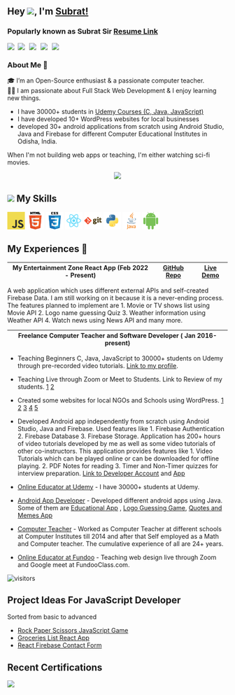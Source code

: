 ## Hey <img src="https://github.com/TheDudeThatCode/TheDudeThatCode/blob/master/Assets/Hi.gif" width="29px">, I'm [Subrat!](https://github.com/subratsir) 
### Popularly known as Subrat Sir  [Resume Link](https://drive.google.com/file/d/1ycPmdNNllydRI8cPDJsofvxz8kN97yN3/view?usp=sharing)

<a href="https://in.linkedin.com/in/subratsir">
  <img align="left" width="24px" src="https://cdn.jsdelivr.net/npm/simple-icons@v3/icons/linkedin.svg"  />
</a>
<a href="https://twitter.com/SubratSirIndia">
  <img align="left" width="26px" src="https://cdn.jsdelivr.net/npm/simple-icons@v3/icons/twitter.svg" />
</a>
<a href="mailto:subrat.ku.dash@gmail.com">
  <img align="left" width="26px" src="https://cdn.jsdelivr.net/npm/simple-icons@v3/icons/gmail.svg" />
</a>
<a href="https://www.youtube.com/channel/UCTCmj3TOBxI_5f1J-n7kN5A">
  <img align="left" width="26px" src="https://cdn.jsdelivr.net/npm/simple-icons@v3/icons/youtube.svg" />
</a>
<a href="https://discord.gg/KYYWfcVU">
  <img align="left" width="26px" src="https://cdn.jsdelivr.net/npm/simple-icons@v3/icons/discord.svg" />
</a>

<br />

### About Me 🚀
🎓 I’m an Open-Source enthusiast & a passionate computer teacher. </br>
👨‍💻  I am passionate about Full Stack Web Development & I enjoy learning new things. </br>
- I have 30000+ students in [Udemy Courses (C, Java, JavaScript) ](https://www.udemy.com/user/subrat-dash-5/)
- I have developed 10+ WordPress websites for local businesses
- developed 30+ android applications from scratch using Android Studio, Java and Firebase for different Computer Educational Institutes in Odisha, India. 

When I'm not building web apps or teaching, I'm either watching sci-fi movies.

<div align="center"> 
<!--   <img src="https://github-readme-stats.vercel.app/api/top-langs/?username=subratsir&layout=compact&theme=radical"/> -->
  <img src="https://github-readme-stats.vercel.app/api?username=subratsir&show_icons=true&theme=radical&hide=contribs,prs"/>
</div>

<!-- <div align="center"> 
<!--   <img src="https://github-readme-stats.vercel.app/api/top-langs/?username=subratsir&layout=compact&theme=radical"/> 
  <img src="https://github-readme-stats.vercel.app/api/top-langs/?username=subratsir&show_icons=true&theme=radical&hide=contribs,prs"/>
</div> -->

## <img src="https://media.giphy.com/media/WUlplcMpOCEmTGBtBW/giphy.gif" width="50"> My Skills

<div>
  <code><img height="40" src="https://raw.githubusercontent.com/github/explore/80688e429a7d4ef2fca1e82350fe8e3517d3494d/topics/javascript/javascript.png"></code>
  <code><img height="40" src="https://raw.githubusercontent.com/github/explore/80688e429a7d4ef2fca1e82350fe8e3517d3494d/topics/html/html.png"></code>
  <code><img height="40" src="https://raw.githubusercontent.com/github/explore/80688e429a7d4ef2fca1e82350fe8e3517d3494d/topics/css/css.png"></code>
  <code><img height="40" src="https://raw.githubusercontent.com/github/explore/80688e429a7d4ef2fca1e82350fe8e3517d3494d/topics/react/react.png"></code>
  <code><img height="40" src="https://raw.githubusercontent.com/github/explore/80688e429a7d4ef2fca1e82350fe8e3517d3494d/topics/git/git.png"></code>
  <code><img height="40" src="https://raw.githubusercontent.com/github/explore/80688e429a7d4ef2fca1e82350fe8e3517d3494d/topics/python/python.png"></code>
  <code><img height="40" src="https://raw.githubusercontent.com/github/explore/80688e429a7d4ef2fca1e82350fe8e3517d3494d/topics/java/java.png"></code>
  <code><img height="40" src="https://raw.githubusercontent.com/github/explore/80688e429a7d4ef2fca1e82350fe8e3517d3494d/topics/android/android.png"></code>
</div>

## My Experiences 🙌

| My Entertainment Zone React App (Feb 2022 - Present) | [GitHub Repo](https://github.com/subratsir/Entertainment-Zone) | [Live Demo](https://my-entertainment-zone.web.app/) |
|---|-|-|

A web application which uses different external APIs and self-created Firebase Data. I am still working on it because it is a never-ending process. The features planned to implement are 1. Movie or TV shows list using Movie API 2. Logo name guessing Quiz 3. Weather information using Weather API 4. Watch news using News API and many more.


| Freelance Computer Teacher and Software Developer ( Jan 2016-present) |
|---|

-	Teaching Beginners C, Java, JavaScript to 30000+ students on Udemy through pre-recorded video tutorials. [Link to my profile](https://www.udemy.com/user/subrat-dash-5/).
- Teaching Live through Zoom or Meet to Students. Link to Review of my students. [1](https://www.youtube.com/watch?v=KiUAfm2HAng) [2](https://www.youtube.com/watch?v=KiUAfm2HAng)
- Created some websites for local NGOs and Schools using WordPress. [1](https://ttrc.in/) [2](http://womenscollegerayagada.in/) [3](https://deeptisociety.in/) [4](http://rcdrayagada.org/) [5](http://ritamrayagada.in/)
- Developed Android app independently from scratch using Android Studio, Java and Firebase. Used features like 1. Firebase Authentication 2. Firebase Database 3. Firebase Storage. Application has 200+ hours of video tutorials developed by me as well as some video tutorials of other co-instructors. This application provides features like 1. Video Tutorials which can be played online or can be downloaded for offline playing. 2. PDF Notes for reading 3. Timer and Non-Timer quizzes for interview preparation. [Link to Developer Account](https://play.google.com/store/apps/dev?id=5931395958067461847) and [App](https://play.google.com/store/apps/details?id=in.ttrc.pgdca)


- [Online Educator at Udemy](https://www.udemy.com/user/subrat-dash-5/) - I have 30000+ students at Udemy.
- [Android App Developer](https://play.google.com/store/apps/details?id=in.ttrc.pgdca) - Developed different android apps using Java. Some of them are [Educational App](https://play.google.com/store/apps/details?id=in.ttrc.pgdca) , [Logo Guessing Game](https://play.google.com/store/apps/details?id=in.ttrc.pgdca), [Quotes and Memes App](https://play.google.com/store/apps/details?id=in.ttrc.quotesandmemes)
- [Computer Teacher](https://goo.gl/maps/P9ZNNadLeFGNrG3S9) - Worked as Computer Teacher at different schools at Computer Institutes till 2014 and after that Self employed as a Math and Computer teacher. The cumulative experience of all are 24+ years.
- [Online Educator at Fundoo](https://fundooclass.in/subject-detail.php?id=108) - Teaching web design live through Zoom and Google meet at FundooClass.com.

 ![visitors](https://visitor-badge.laobi.icu/badge?page_id=subratsir)

## Project Ideas For JavaScript Developer
Sorted from basic to advanced
- [Rock Paper Scissors JavaScript Game](https://github.com/subratsir/rock-paper-scissors-game-using-HTML-CSS-and-JavaScript-Guided-By-Subrat-Sir)
- [Groceries List React App](https://github.com/subratsir/Groceries-List-Using-React)
- [React Firebase Contact Form](https://github.com/subratsir/React-Contact-Us-Form-With-Firebase-Implementation)

## Recent Certifications
<img width="250" height="auto" src="https://github.com/subratsir/subratsir/blob/main/FreeCodeCampJavaScriptDSACertificate.JPG" />

<!-- <div align="center"> 
  <img src="https://wakatime.com/share/@b8a4ab78-b927-4bfc-9e04-d80f831b38cd/d8bd219e-e02e-4bb6-a52b-e805c01ece40.svg"/>
  <figure><embed src="https://wakatime.com/share/@b8a4ab78-b927-4bfc-9e04-d80f831b38cd/d8bd219e-e02e-4bb6-a52b-e805c01ece40.svg"></embed></figure>
</div> -->
